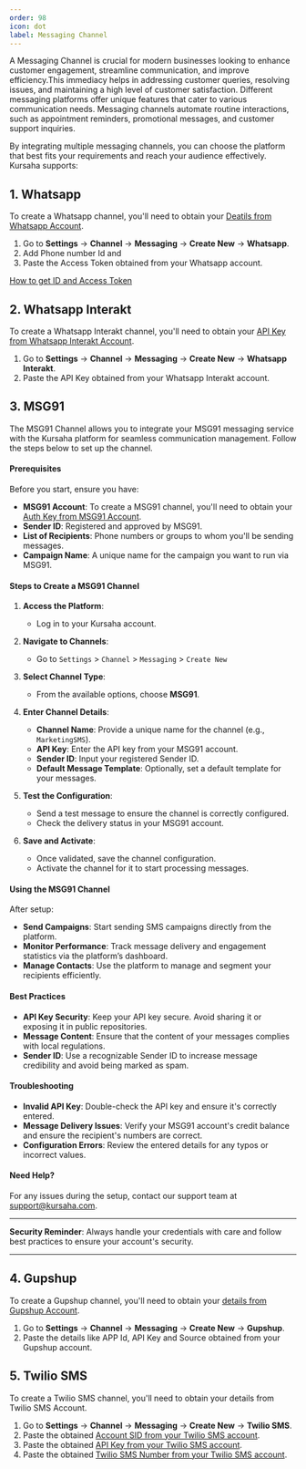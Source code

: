 ```yaml
---
order: 98
icon: dot
label: Messaging Channel
---
```


A Messaging Channel is crucial for modern businesses looking to enhance customer engagement, streamline communication, and improve efficiency.This immediacy helps in addressing customer queries, resolving issues, and maintaining a high level of customer satisfaction. Different messaging platforms offer unique features that cater to various communication needs. Messaging channels automate routine interactions, such as appointment reminders, promotional messages, and customer support inquiries.

By integrating multiple messaging channels, you can choose the platform that best fits your requirements and reach your audience effectively. Kursaha supports:

## **1. Whatsapp**

To create a Whatsapp channel, you'll need to obtain your [Deatils from Whatsapp Account](https://developers.facebook.com/docs/whatsapp/business-management-api/get-started).

1. Go to **Settings** -> **Channel** -> **Messaging** -> **Create New** -> **Whatsapp**.
2. Add Phone number Id and
3. Paste the Access Token obtained from your Whatsapp account.

[How to get ID and Access Token](https://developers.facebook.com/docs/whatsapp/business-management-api/get-started)

## **2. Whatsapp Interakt**

To create a Whatsapp Interakt channel, you'll need to obtain your [API Key from Whatsapp Interakt Account](https://www.interakt.shop/resource-center/interakt-apis/).

1. Go to **Settings** -> **Channel** -> **Messaging** -> **Create New** -> **Whatsapp Interakt**.
2. Paste the API Key obtained from your Whatsapp Interakt account.

## **3. MSG91**

The MSG91 Channel allows you to integrate your MSG91 messaging service with the Kursaha platform for seamless communication management. Follow the steps below to set up the channel.

#### Prerequisites
Before you start, ensure you have:
- **MSG91 Account**: To create a MSG91 channel, you'll need to obtain your [Auth Key from MSG91 Account](https://appwrite.io/docs/products/messaging/msg91).
- **Sender ID**: Registered and approved by MSG91.
- **List of Recipients**: Phone numbers or groups to whom you'll be sending messages.
- **Campaign Name**: A unique name for the campaign you want to run via MSG91.

#### Steps to Create a MSG91 Channel

1. **Access the Platform**:
    - Log in to your Kursaha account.

2. **Navigate to Channels**:
    - Go to `Settings` > `Channel` > `Messaging` > `Create New`

3. **Select Channel Type**:
    - From the available options, choose **MSG91**.

4. **Enter Channel Details**:
    - **Channel Name**: Provide a unique name for the channel (e.g., `MarketingSMS`).
    - **API Key**: Enter the API key from your MSG91 account.
    - **Sender ID**: Input your registered Sender ID.
    - **Default Message Template**: Optionally, set a default template for your messages.

5. **Test the Configuration**:
    - Send a test message to ensure the channel is correctly configured.
    - Check the delivery status in your MSG91 account.

6. **Save and Activate**:
    - Once validated, save the channel configuration.
    - Activate the channel for it to start processing messages.

#### Using the MSG91 Channel

After setup:
- **Send Campaigns**: Start sending SMS campaigns directly from the platform.
- **Monitor Performance**: Track message delivery and engagement statistics via the platform’s dashboard.
- **Manage Contacts**: Use the platform to manage and segment your recipients efficiently.

#### Best Practices
- **API Key Security**: Keep your API key secure. Avoid sharing it or exposing it in public repositories.
- **Message Content**: Ensure that the content of your messages complies with local regulations.
- **Sender ID**: Use a recognizable Sender ID to increase message credibility and avoid being marked as spam.

#### Troubleshooting
- **Invalid API Key**: Double-check the API key and ensure it's correctly entered.
- **Message Delivery Issues**: Verify your MSG91 account's credit balance and ensure the recipient's numbers are correct.
- **Configuration Errors**: Review the entered details for any typos or incorrect values.

#### Need Help?
For any issues during the setup, contact our support team at [support@kursaha.com](mailto:support@kursaha.com).

---

**Security Reminder**: Always handle your credentials with care and follow best practices to ensure your account's security.

---


## **4. Gupshup**

To create a Gupshup channel, you'll need to obtain your [details from Gupshup Account](https://apidoc.gupshup.io/).

1. Go to **Settings** -> **Channel** -> **Messaging** -> **Create New** -> **Gupshup**.
2. Paste the details like APP Id, API Key and Source obtained from your Gupshup account.

## **5. Twilio SMS**

To create a Twilio SMS channel, you'll need to obtain your details from Twilio SMS Account.

1. Go to **Settings** -> **Channel** -> **Messaging** -> **Create New** -> **Twilio SMS**.
2. Paste the obtained [Account SID from your Twilio SMS account](https://help.twilio.com/articles/14726256820123).
3. Paste the obtained [API Key from your Twilio SMS account](https://www.twilio.com/docs/iam/api/authtoken).
4. Paste the obtained [Twilio SMS Number from your Twilio SMS account](https://www.twilio.com/docs/twilio-cli/examples/explore-sms).
